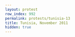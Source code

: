 ```yaml
---
layout: protest
row_index: 992
permalink: protests/tunisia-13
title: Tunisia, November 2011
hidden: true
---
```

